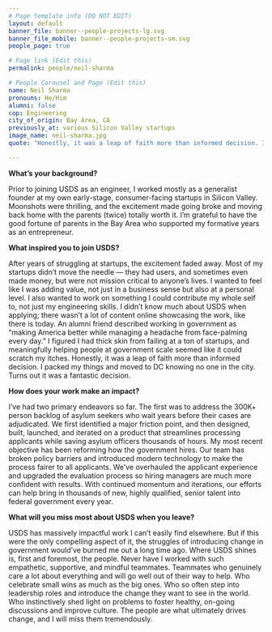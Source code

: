 ```yaml
---
# Page template info (DO NOT EDIT)
layout: default
banner_file: banner--people-projects-lg.svg
banner_file_mobile: banner--people-projects-sm.svg
people_page: true

# Page link (Edit this)
permalink: people/neil-sharma

# People Carousel and Page (Edit this)
name: Neil Sharma
pronouns: He/Him
alumni: false
cop: Engineering
city_of_origin: Bay Area, CA
previously_at: various Silicon Valley startups
image_name: neil-sharma.jpg
quote: "Honestly, it was a leap of faith more than informed decision. I packed my things and moved to DC knowing no one in the city. Turns out it was a fantastic decision."

---
```


**What’s your background?**

Prior to joining USDS as an engineer, I worked mostly as a generalist founder at my own early-stage, consumer-facing startups in Silicon Valley. Moonshots were thrilling, and the excitement made going broke and moving back home with the parents (twice) totally worth it. I’m grateful to have the good fortune of parents in the Bay Area who supported my formative years as an entrepreneur.

**What inspired you to join USDS?**

After years of struggling at startups, the excitement faded away. Most of my startups didn’t move the needle — they had users, and sometimes even made money, but were not mission critical to anyone’s lives. I wanted to feel like I was adding value, not just in a business sense but also at a personal level. I also wanted to work on something I could contribute my whole self to, not just my engineering skills.
I didn’t know much about USDS when applying; there wasn’t a lot of content online showcasing the work, like there is today. An alumni friend described working in government as “making America better while managing a headache from face-palming every day.” I figured I had thick skin from failing at a ton of startups, and meaningfully helping people at government scale seemed like it could scratch my itches.
Honestly, it was a leap of faith more than informed decision. I packed my things and moved to DC knowing no one in the city. Turns out it was a fantastic decision.

**How does your work make an impact?**

I’ve had two primary endeavors so far.
The first was to address the 300K+ person backlog of asylum seekers who wait years before their cases are adjudicated. We first identified a major friction point, and then designed, built, launched, and iterated on a product that streamlines processing applicants while saving asylum officers thousands of hours.
My most recent objective has been reforming how the government hires. Our team has broken policy barriers and introduced modern technology to make the process fairer to all applicants. We’ve overhauled the applicant experience and upgraded the evaluation process so hiring managers are much more confident with results. With continued momentum and iterations, our efforts can help bring in thousands of new, highly qualified, senior talent into federal government every year.

**What will you miss most about USDS when you leave?**

USDS has massively impactful work I can’t easily find elsewhere. But if this were the only compelling aspect of it, the struggles of introducing change in government would’ve burned me out a long time ago.
Where USDS shines is, first and foremost, the people. Never have I worked with such empathetic, supportive, and mindful teammates.
Teammates who genuinely care a lot about everything and will go well out of their way to help. Who celebrate small wins as much as the big ones. Who so often step into leadership roles and introduce the change they want to see in the world. Who instinctively shed light on problems to foster healthy, on-going discussions and improve culture. The people are what ultimately drives change, and I will miss them tremendously.
